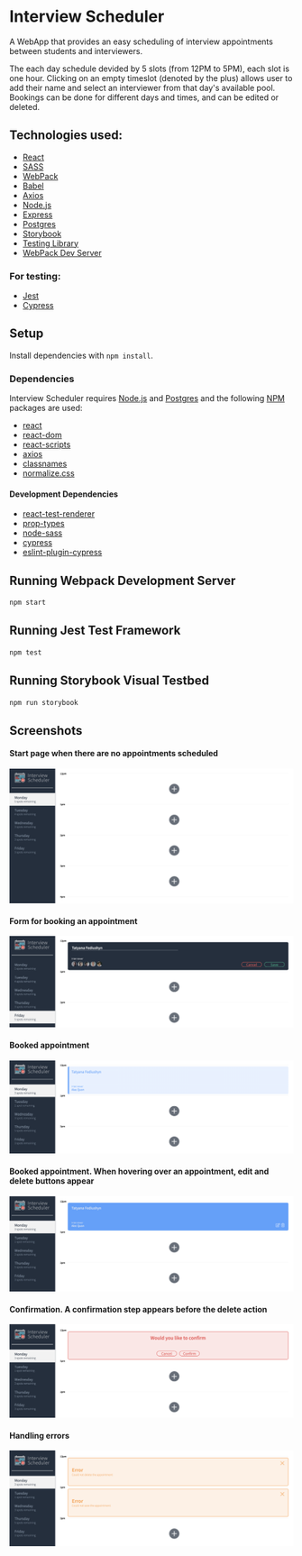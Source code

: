 # Interview Scheduler
A WebApp that provides an easy scheduling of interview appointments between students and interviewers. 

The each day schedule devided by 5 slots (from 12PM to 5PM), each slot is one hour. Clicking on an empty timeslot (denoted by the plus) allows user to add their name and select an interviewer from that day's available pool. Bookings can be done for different days and times, and can be edited or deleted.

## Technologies used:
 - [React](https://reactjs.org/) 
 - [SASS](https://sass-lang.com/) 
 - [WebPack](https://webpack.js.org/) 
 - [Babel](https://babeljs.io/) 
 - [Axios](https://www.npmjs.com/package/axios)
 - [Node.js](https://nodejs.org) 
 - [Express](https://expressjs.com) 
 - [Postgres](https://postgresql.org) 
 - [Storybook](https://storybook.js.org/) 
 - [Testing Library](https://testing-library.com/) 
 - [WebPack Dev Server](https://github.com/webpack/webpack-dev-server)

 ### For testing:
 
 - [Jest](https://jestjs.io/) 
 - [Cypress](https://www.cypress.io/)

## Setup

Install dependencies with `npm install`.

### **Dependencies**

Interview Scheduler requires [Node.js](https://nodejs.org) and [Postgres](https://www.postgresql.org/) and the following [NPM](https://www.npmjs.com/) packages are used:

- [react](https://www.npmjs.com/package/react)
- [react-dom](https://www.npmjs.com/package/react-dom)
- [react-scripts](https://www.npmjs.com/package/react-scripts)
- [axios](https://www.npmjs.com/package/axios)
- [classnames](https://www.npmjs.com/package/classnames)
- [normalize.css](https://www.npmjs.com/package/normalize.css)

#### **Development Dependencies**

- [react-test-renderer](https://www.npmjs.com/package/react-test-renderer)
- [prop-types](https://www.npmjs.com/package/prop-types)
- [node-sass](https://www.npmjs.com/package/node-sass)
- [cypress](https://www.npmjs.com/package/cypress)
- [eslint-plugin-cypress](https://www.npmjs.com/package/eslint-plugin-cypress)


## Running Webpack Development Server

```sh
npm start
```

## Running Jest Test Framework

```sh
npm test
```

## Running Storybook Visual Testbed

```sh
npm run storybook
```

## **Screenshots**

#### Start page when there are no appointments scheduled

!["Start page"](https://github.com/EvilDoll69/scheduler/blob/master/docs/Start%20page.png)

#### Form for booking an appointment

!["Form"](https://github.com/EvilDoll69/scheduler/blob/master/docs/Form%20for%20scheduling.png)

#### Booked appointment

!["Booked appointment"](https://github.com/EvilDoll69/scheduler/blob/master/docs/Booked%20appointment.png)

#### Booked appointment. When hovering over an appointment, edit and delete buttons appear

!["When hovering over an appointment, edit and delete buttons appear"](https://github.com/EvilDoll69/scheduler/blob/master/docs/Edit%20Delete%20.png)

#### Confirmation. A confirmation step appears before the delete action

!["A confirmation step appears before the delete action"](https://github.com/EvilDoll69/scheduler/blob/master/docs/Delete%20appointment.png)

#### Handling errors

!["Error alerts"](https://github.com/EvilDoll69/scheduler/blob/master/docs/Handling%20errors.png)

